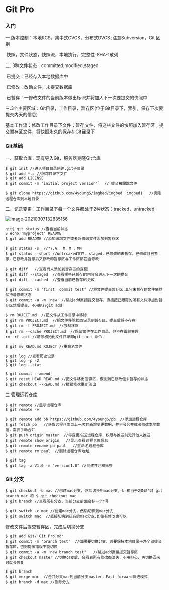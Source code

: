 # Git Pro

### 入门

一.版本控制：本地RCS，集中式CVCS，分布式DVCS ;注意Subversion，Git 区别

​                          快照，文件状态，快照流，本地执行，完整性-SHA-1散列

 二. 3种文件状态：committed,modified,staged

​                          已提交：已经存入本地数据库中

​                          已修改：改动文件，未提交数据库

​                          已暂存：一修改文件的当前版本做出标识并将加入下一次要提交的快照中

三.3个主要区域：Git目录，工作目录，暂存区(位于Git目录下，索引，保存下次要提交内天的信息)

​       基本工作流：修改工作目录下文件；暂存文件，将这些文件的快照加入暂存区；提交暂存区文件，将快照永久的保存在Git目录下

### Git基础

一、获取仓库：现有导入Git，服务器克隆Git仓库

```
$ git init //进入项目目录创建.git子目录   
$ git add *.c //跟踪目录下文件
$ git add LICENSE
$ git commit -m 'initial project version'`  // 提交被跟踪文件
```

```
$ git clone https://github.com/4youngS/imgbed/imgbed  imgbed1   //克隆远程仓库到本地目录
```

​    二、记录变更：工作目录下每一个文件都处于2种状态：tracked，untracked  

![image-20210307132635156](https://cdn.jsdelivr.net/gh/4youngS/imgbed@main/git/image-20210307132635156.png)

```
git$ git status //查看当前状态
S echo 'myproject' README
$ git add README //添加跟踪文件或者将修改文件添加到暂存区

$ git status -s  //??,A， M，M ，MM
$ git status --short //untrcaked文件，staged，已修改的未暂存，已修改且已暂存，已修改并暂存后又修改即暂存区与工作区都包含修改

$ git diff   //查看尚未添加到暂存区的变更
$ git diff --staged  //查看哪些已暂存的内容会进入下一次的提交 
$ git diff --cached  //查看当前已暂存的更改

$ git commit -m 'first  commit test' //将文件提交暂存区,其它未暂存的文件依然保持着修改状态
$ git commit -a -m 'new' //跳过add直接提交暂存，直接把已跟踪的所有文件添加到暂存区然后提交，不用执行git add

$ rm ROJECT.md  //把文件从工作目录中移除
$ git rm PROJECT.md  //把文件移除状态记录到暂存区，提交后将不存在
$ git rm -f PROJECT.md  //强制移除
$ git rm --cache PROJECT.md  //保留文件在工作目录，但不在跟踪管理
rm -rf .git //清除初始化文件目录即git init 命令

$ git mv READ.md ROJECT //重命名文件

$ git log //查看历史记录
$ git log -p -2
$ git log --stat

$ git commit --amend
$ git reset HEAD READ.md //把文件移出暂存区，恢复到已修改但未暂存的状态
$ git checkout --READ.md //撤销修改重新签出

```

三 管理远程仓库

```
$ git remote //显示远程仓库
$ git remote -v

$ git remote add pb https://github.com/4youngS/pb  //添加远程仓库
$ git fetch pb   //获取远程仓库自上一次的新增变更数据，并不会合并或者修改本地数据，需要手动合并
$ git push origin master  //将变更推送远程仓库，权限与推送前无其他人推送
$ git remote show origin   //显示查看远程仓库信息
$ git remote rename pb paul   //重命名远程仓库
$ git remote rm paul  //删除远程仓库地址

$ git tag 
$ git tag -a V1.0 -m "version1.0" //创建并注释标签
```

### Git 分支

```
$ git checkout -b mac //创建mac分支，然后切换到mac分支,-b 相当于2条命令$ git branch mac 和 $ git checkout mac
$ git branch //查看所有分支，当前分支前面会标一个*号
```

```
$ git switch -c mac //创建mac分支，然后切换到mac分支
$ git switch mac  //直接切换到已有的mac分支,即使有修改也可以
```

修改文件后提交暂存区，完成后切换分支

```
$ git add Git/'Git Pro.md'
$ git commit -m 'branch test'  //如果要切换分支，则要保持本地目录干净全部提交暂存区，否则提示错误不能切换
$ git commit -a -m 'new branch test'   //跳过add直接提交暂存区
$ git checkout master //切换分支后，会看到所有修改都消失，不用担心，再切换回来时就会恢复
```

```
$ git branch 
$ git merge mac  //合并分支mac到当前分支master，Fast-forward快进模式
$ git branch -d mac //删除分支
```

